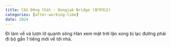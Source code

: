 ```yaml
---
title: Cầu Đông Chát - Dongjak Bridge (동작대교)
categories: [after-working-time]
date: 2024
---
```


Đi làm về và lượn lờ quanh sông Hàn xem mặt trời lặn xong bị lạc đường phải đi bộ gần 1 tiếng mới về tới nhà.

